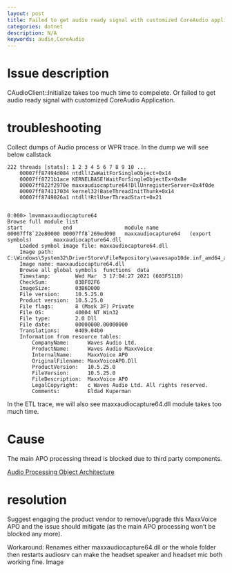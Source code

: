 ```yaml
---
layout: post
title: Failed to get audio ready signal with customized CoreAudio application.
categories: dotnet
description: N/A
keywords: audio,CoreAudio
---
```


# Issue description
CAudioClient::Initialize takes too much time to compelete. Or failed to get audio ready signal with customized CoreAudio Application.

# troubleshooting
Collect dumps of Audio process or WPR trace.
In the dump we will see below callstack

```
222 threads [stats]: 1 2 3 4 5 6 7 8 9 10 ...
    00007ff87494d084 ntdll!ZwWaitForSingleObject+0x14              
    00007ff8721b1ace KERNELBASE!WaitForSingleObjectEx+0x8e          
    00007ff822f2970e maxxaudiocapture64!DllUnregisterServer+0x4f0de 
    00007ff874117034 kernel32!BaseThreadInitThunk+0x14              
    00007ff8749026a1 ntdll!RtlUserThreadStart+0x21 


0:000> lmvmmaxxaudiocapture64
Browse full module list
start             end                 module name
00007ff8`22e80000 00007ff8`269ed000   maxxaudiocapture64   (export symbols)       maxxaudiocapture64.dll
    Loaded symbol image file: maxxaudiocapture64.dll
    Image path: C:\Windows\System32\DriverStore\FileRepository\wavesapo10de.inf_amd64_a9f05e78ea7f646e\maxxaudiocapture64.dll
    Image name: maxxaudiocapture64.dll
    Browse all global symbols  functions  data
    Timestamp:        Wed Mar  3 17:04:27 2021 (603F511B)
    CheckSum:         03BF02F6
    ImageSize:        03B6D000
    File version:     10.5.25.0
    Product version:  10.5.25.0
    File flags:       8 (Mask 3F) Private
    File OS:          40004 NT Win32
    File type:        2.0 Dll
    File date:        00000000.00000000
    Translations:     0409.04b0
    Information from resource tables:
        CompanyName:      Waves Audio Ltd.
        ProductName:      Waves Audio MaxxVoice
        InternalName:     MaxxVoice APO
        OriginalFilename: MaxxVoiceAPO.Dll
        ProductVersion:   10.5.25.0
        FileVersion:      10.5.25.0
        FileDescription:  MaxxVoice APO
        LegalCopyright:   c Waves Audio Ltd. All rights reserved.
        Comments:         Eldad Kuperman
```
In the ETL trace, we will also see maxxaudiocapture64.dll module takes too much time.

# Cause
The main APO processing thread is blocked due to third party components. 

[Audio Processing Object Architecture](https://learn.microsoft.com/en-us/windows-hardware/drivers/audio/audio-processing-object-architecture)

# resolution

Suggest engaging the product vendor to remove/upgrade this MaxxVoice APO and the issue should mitigate (as the main APO processing won’t be blocked any more).

Workaround:
Renames either maxxaudiocapture64.dll or the whole folder then restarts audiosrv can make the headset speaker and headset mic both working fine.
Image
